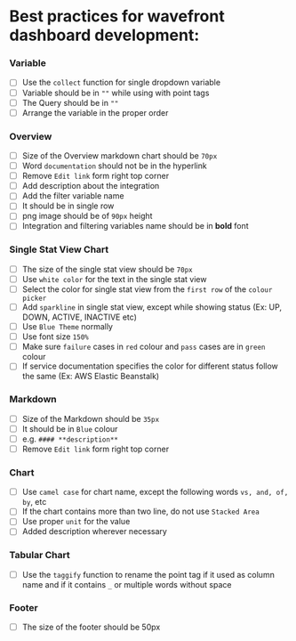 # Best practices for wavefront dashboard development: 

### Variable
- [ ] Use the `collect` function for single dropdown variable
- [ ] Variable should be in `""` while using with point tags
- [ ] The Query should be in `""`
- [ ] Arrange the variable in the proper order

### Overview
- [ ] Size of the Overview markdown chart should be `70px`
- [ ] Word `documentation` should not be in the hyperlink
- [ ] Remove `Edit link` form right top corner
- [ ] Add description about the integration
- [ ] Add the filter variable name
- [ ] It should be in single row
- [ ] png image should be of `90px` height
- [ ] Integration and filtering variables name should be in **bold** font 

### Single Stat View Chart
- [ ] The size of the single stat view should be `70px`
- [ ] Use `white color` for the text in the single stat view 
- [ ] Select the color for single stat view from the `first row` of the `colour picker`
- [ ] Add `sparkline` in single stat view, except while showing status (Ex: UP, DOWN, ACTIVE, INACTIVE etc)
- [ ] Use `Blue Theme` normally
- [ ] Use font size `150%`
- [ ] Make sure `failure` cases in `red` colour and `pass` cases are in `green` colour
- [ ] If service documentation specifies the color for different status follow the same (Ex: AWS Elastic Beanstalk)

### Markdown
- [ ] Size of the Markdown should be `35px`
- [ ] It should be in `Blue` colour
- [ ] e.g. `#### **description**`
- [ ] Remove `Edit link` form right top corner

### Chart
- [ ] Use `camel case` for chart name, except the following words `vs, and, of, by`, etc
- [ ] If the chart contains more than two line, do not use `Stacked Area`
- [ ] Use proper `unit` for the value
- [ ] Added description wherever necessary 

### Tabular Chart
- [ ] Use the `taggify` function to rename the point tag if it used as column name and if it contains `_` or multiple words without space

### Footer
- [ ] The size of the footer should be 50px
